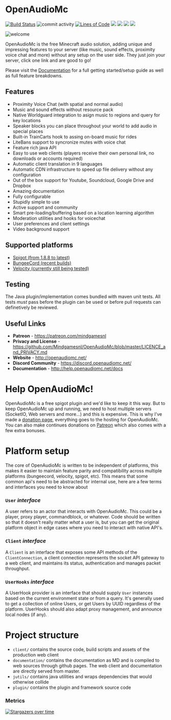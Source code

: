 # OpenAudioMc
[![Build Status](https://travis-ci.org/Mindgamesnl/OpenAudioMc.svg?branch=master)](https://travis-ci.org/Mindgamesnl/OpenAudioMc)
![commit activity](https://img.shields.io/github/commit-activity/4w/mindgamesnl/openaudiomc.svg)
[![Lines of Code](https://img.shields.io/tokei/lines/github/Mindgamesnl/OpenAudioMc)](https://github.com/Mindgamesnl/OpenAudioMc)
[![](https://img.shields.io/github/stars/Mindgamesnl/OpenAudioMc.svg?label=Stars&logo=github)](https://github.com/Mindgamesnl/OpenAudioMc/stargazers)
[![](https://img.shields.io/badge/Paper-1.17.1-brightgreen.svg?colorB=DC3340)](https://papermc.io/downloads)
[![](https://img.shields.io/discord/245497740589662209.svg?color=%237289da&label=Discord&logo=discord&logoColor=%237289da)](https://discord.gg/C4ZZ6u2)
[![](https://img.shields.io/badge/Patreon-Support-orange.svg?logo=Patreon)](https://www.patreon.com/mindgamesnl)

![welcome](https://i.imgur.com/OEvbUQb_d.png?maxwidth=1920&fidelity=grand)

OpenAudioMc is the free Minecraft audio solution, adding unique and impressing features to your server (like music, sound effects, proximity voice chat and more) without any setup on the user side. They just join your server, click one link and are good to go!

Please visit the [Documentation](https://help.openaudiomc.net/docs) for a full getting started/setup guide as well as full feature breakdowns.

## Features
 - Proximity Voice Chat (with spatial and normal audio)
 - Music and sound effects without resource pack
 - Native Worldguard integration to asign music to regions and query for key locations
 - Speaker blocks you can place throughout your world to add audio in special places
 - Built-in TrainCarts hook to assing on-board music for rides
 - LiteBans support to syncronize mutes with voice chat
 - Feature rich java API
 - Easy to use web clients (players receive their own personal link, no downloads or accounts required)
 - Automatic client translation in 9 languages
 - Automatic CDN infrastructure to speed up file delivery without any configuration
 - Out of the box support for Youtube, Soundcloud, Google Drive and Dropbox
 - Amazing documentation
 - Fully configurable
 - Stupidly simple to use
 - Active support and community
 - Smart pre-loading/buffering based on a location learning algorithm
 - Moderation utilities and hooks for voicechat
 - User preferences and client settings
 - Video background support

## Supported platforms
 - [Spigot (from 1.8.8 to latest)](https://www.spigotmc.org/resources/openaudiomc-open-source-audio-client.30691/ "Spigot Plugin Page")
 - [BungeeCord (recent builds)](https://www.spigotmc.org/resources/openaudiomc-open-source-audio-client.30691/ "Spigot Plugin Page")
 - [Velocity (currently still being tested)](https://www.spigotmc.org/resources/openaudiomc-open-source-audio-client.30691/ "Spigot Plugin Page")

## Testing
The Java plugin/implementation comes bundled with maven unit tests. All tests *must* pass before the plugin can be used or before pull requests can definetively be reviewed.

## Useful Links
* **Patreon** - <https://patreon.com/mindgamesnl>
* **Privacy and License** - <https://github.com/Mindgamesnl/OpenAudioMc/blob/master/LICENCE_and_PRIVACY.md>
* **Website** - <http://openaudiomc.net/>
* **Discord Community** - <https://discord.openaudiomc.net/>
* **Documentation** - <http://help.openaudiomc.net/docs>

# Help OpenAudioMc!
OpenAudioMc is a free spigot plugin and we'd like to keep it this way.  But to keep OpenAudioMc up and running, we need to host multiple servers (SocketIO, Web servers and more...) and this is expensive. This is why I've made a [donation page](http://donate.craftmend.com/), everything goes to the hosting for OpenAudioMc. You can also make continues donations on [Patreon](https://patreon.com/mindgamesnl) which also comes with a few extra bonuses.

# Platform setup
The core of OpenAudioMc is written to be independent of platforms, this makes it easier to maintain feature parity and compatibility across multiple platforms (bungeecord, velocity, spigot, etc). This means that some common api's need to be abstracted for internal use, here are a few terms and interfaces you need to know about
### `User` *interface*
A user refers to an actor that interacts with OpenAudioMc. This could be a player, proxy player, commandblock, or whatever. Code should be written so that it doesn't really matter *what* a user is, but you can get the original platform object in edge cases where you need to interact with native API's.
### `Client` *interface*
A `Client` is an interface that exposes some API methods of the `ClientConnection`, a client connection represents the socket API gateway to a web client, and maintains its status, authentication and manages packet throughput.
### `UserHooks` *interface*
A UserHook provider is an interface that should supply `User` instances based on the current environment state or from a query. It's generally used to get a collection of online Users, or get Users by UUID regardless of the platform. UserHooks should also adapt proxy management, and announce local nodes (if any).

# Project structure
 - `client/` contains the source code, build scripts and assets of the production web client
 - `documentation/` contains the documentation as MD and is compiled to web sources through github pages. The web client and documentation are directly served from master.
 - `jutils/` contains java utilities and wraps dependencies that would otherwise collide
 - `plugin/` contains the plugin and framework source code

### Metrics
[![Stargazers over time](https://starchart.cc/Mindgamesnl/openaudiomc.svg)](https://starchart.cc/Mindgamesnl/openaudiomc)
